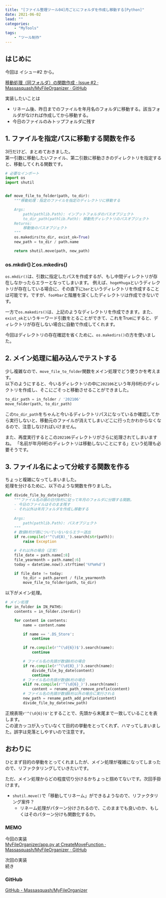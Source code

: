 ```yaml
---
title: "[ファイル整理ツール04]月ごとにフォルダを作成し移動する[Python]"
date: 2021-06-02
lead: ""
categories: 
    - "MyTools"
tags: 
    - "ツール制作"
---
```


## はじめに
今回は イシュー#2 から。  

[移動処理（同フォルダ）の関数作成 · Issue #2 · Massasquash/MyFileOrganizer · GitHub](https://github.com/Massasquash/MyFileOrganizer/issues/2)

実装したいことは
- リネーム後、昨日までのファイルを年月名のフォルダに移動する。該当フォルダがなければ作成してから移動する。
- 今日のファイルのみトップフォルダに残す

## 1. ファイルを指定パスに移動する関数を作る
3行だけど、まとめておきました。  
第一引数に移動したいファイル、第二引数に移動さきのディレクトリを指定すると、移動してくれる関数です。

```python
# 必要なインポート
import os
import shutil


def move_file_to_folder(path, to_dir):
    """移動処理：指定のファイルを指定のディレクトリに移動する

    Args:
        path(pathlib.Path): インプットフォルダのパスオブジェクト
        to_dir_path(pathlib.Path): 移動先ディレクトリのパスオブジェクト 
    Returns:
        移動後のパスオブジェクト
    """
    os.makedirs(to_dir, exist_ok=True)
    new_path = to_dir / path.name

    return shutil.move(path, new_path)
```

### os.mkdir()とos.mkedirs()
`os.mkdir()`は、引数に指定したパスを作成するが、もし中間ディレクトリが存在しなかったらエラーとなってしまいます。 
例えば、`hoge¥huga`というディレクトリが存在している場合に、その直下に`bar`というディレクトリを作成することは可能です。ですが、`foo¥bar`と階層を深くしたディレクトリは作成できないです。

一方で`os.makedirs()`は、上記のようなディレクトリを作成できます。また、`exist_ok`というキーワード引数をとることができて、これをTrueにすると、ディレクトリが存在しない場合に自動で作成してくれます。  

今回はディレクトリの存在確認を省くために、`os.makedirs()`の方を使いました。


## 2. メイン処理に組み込んでテストする
少し複雑なので、`move_file_to_folder`関数をメイン処理でどう使うかを考えます。  
以下のようにすると、今いるディレクトリの中に`202106`という年月6桁のディレクトリを作成し、そこにごそっと移動させることができました。

```python
to_dir_path = in_folder / '202106'
move_folder(path, to_dir_path)
```

この`to_dir_path`をちゃんと今いるディレクトリパスになっているか確認してから実行しないと、移動元のファイルが消えてしまいどこに行ったかわからなくなるので、注意しなければいけません。

また、再度実行するとこの`202106`ディレクトリがさらに処理されてしまいますね。
「名前が年月6桁のディレクトリは移動しないことにする」という処理も必要そうです。


## 3. ファイル名によって分岐する関数を作る
ちょっと複雑になってしまいました。  
処理を分けるために、以下のような関数を作りました。

```python
def divide_file_by_date(path):
    """ファイル名の頭の日付8桁に従って年月のフォルダに分類する関数。
    - 今日のファイルはそのまま残す
    - それ以外は年月フォルダを作成し移動する
    
    Args:
        path(pathlib.Path): パスオブジェクト
    """
    # 数値8桁が頭についていないならエラー送出
    if re.compile(r'^(\d{8)_').search(str(path)):
        raise Exception

    # それ以外の場合（正常）
    file_date = path.name[:8]
    file_yearmonth = path.name[:6]
    today = datetime.now().strftime('%Y%m%d')

    if file_date != today:
        to_dir = path.parent / file_yearmonth
        move_file_to_folder(path, to_dir)
```

以下がメイン処理。
```python
# メイン処理
for in_folder in IN_PATHS:
    contents = in_folder.iterdir()

    for content in contents:
        name = content.name

        if name == '.DS_Store':
            continue

        if re.compile(r'^(\d{6})$').search(name):
            continue

        # ファイル名の先頭が数値8桁の場合
        if re.compile(r'^(\d{8}_)').search(name):
            divide_file_by_date(content)
            continue
        # ファイル名の先頭が数値6桁の場合
        elif re.compile(r'^(\d{6}_)').search(name):
            content = rename_path_remove_prefix(content)
        # ファイル名の先頭が数値8桁以外の場合に実行される
        new_path = rename_path_add_prefix(content)
        divide_file_by_date(new_path)
```

正規表現`r'^(\d{6})$'`とすることで、先頭から末尾まで一致していることを表します。  
この波カッコが入っていなくて目的の挙動をとってくれず、ハマってしまいました。誤字は見落としやすいので注意です。  


## おわりに
ひとまず目的の挙動をとってくれましたが、メイン処理が複雑になってしまったので、リファクタリングしていきたいです。

ただ、メイン処理からどの程度切り分けるかちょっと掴めてないです。次回手掛けます。  


- `shutil.move()`で「移動してリネーム」ができるようなので、リファクタリング案件？
  - リネーム処理がパターン分けされるので、このままでも良いのか、もしくはそのパターン分けも関数化するか。

### MEMO
今回の実装  
[MyFileOrganizer/app.py at CreateMoveFunction · Massasquash/MyFileOrganizer · GitHub](https://github.com/Massasquash/MyFileOrganizer/blob/CreateMoveFunction/app.py)

次回の実装  
続き
　
### GitHub
[GitHub - Massasquash/MyFileOrganizer](https://github.com/Massasquash/MyFileOrganizer)
